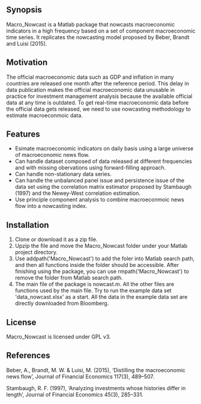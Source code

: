## Synopsis
Macro_Nowcast is a Matlab package that nowcasts macroeconomic indicators in a high frequency based on a set of component macroeconomic time series. It replicates the nowcasting model proposed by Beber, Brandt and Luisi (2015).

## Motivation
The official macroeconomic data such as GDP and inflation in many countries are released one month after the reference period. This delay in data publication makes the official macroeconomic data unusable in practice for investment management analysis because the available official data at any time is outdated. To get real-time macroeconomic data before the official data gets released, we need to use nowcasting methodology to estimate macroeconmoic data.

## Features
* Esimate macroeconomic indicators on daily basis using a large universe of macroeconomic news flow.
* Can handle dataset composed of data released at different frequencies and with missing obervations using forward-filling approach.
* Can handle non-stationary data series.
* Can handle the unbalanced panel issue and persistence issue of the data set using the correlation matrix estimator proposed by Stambaugh (1997) and the Newey-West correlation estimation.
* Use principle component analysis to combine macroeconmoic news flow into a nowcasting index.

## Installation
1. Clone or download it as a zip file.
2. Upzip the file and move the Macro_Nowcast folder under your Matlab project directory.
3. Use addpath('Macro_Nowcast') to add the foler into Matlab search path, and then all functions inside the folder should be accessible. After finishing using the package, you can use rmpath('Macro_Nowcast') to remove the folder from Matlab search path.
4. The main file of the package is nowcast.m. All the other files are functions used by the main file. Try to run the example data set 'data_nowcast.xlsx' as a start. All the data in the example data set are directly downloaded from Bloomberg.

## License
Macro_Nowcast is licensed under GPL v3.

## References
Beber, A., Brandt, M. W. & Luisi, M. (2015), ‘Distilling the macroeconomic news flow’, Journal of Financial Economics 117(3), 489–507.

Stambaugh, R. F. (1997), ‘Analyzing investments whose histories differ in length’, Journal of Financial Economics 45(3), 285–331.
